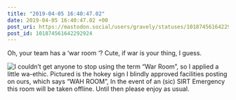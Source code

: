 ```yaml
---
title: "2019-04-05 16:40:47.02"
date: 2019-04-05 16:40:47.02 +00
post_uri: https://mastodon.social/users/gravely/statuses/101874561642292924
post_id: 101874561642292924
---
```

Oh, your team has a ‘war room ‘? Cute, if war is your thing, I guess.


![I couldn’t get anyone to stop using the term “War Room”, so I applied a little wa-ethic. Pictured is the hokey sign I blindly approved facilities posting on ours, which says “WAH ROOM”, In the event of an (sic) SIRT Emergency this room will be taken offline. Until then please enjoy as usual.](/images/13210337.jpg)

